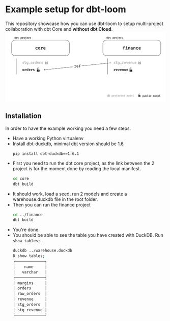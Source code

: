 # Example setup for dbt-loom

This repository showcase how you can use dbt-loom to setup multi-project collaboration with dbt Core and **without dbt Cloud**.
![Cross-project reference example](img/cross_project_references.png)

## Installation

In order to have the example working you need a few steps.

* Have a working Python virtualenv
* Install dbt-duckdb, minimal dbt version should be 1.6
    ```
    pip install dbt-duckdb==1.6.1
    ```
* First you need to run the dbt core project, as the link between the 2 project is for the moment done by reading the local manifest.
    ```bash
    cd core
    dbt build
    ```
* It should work, load a seed, run 2 models and create a warehouse.duckdb file in the root folder.
* Then you can run the finance project
    ```bash
    cd ../finance
    dbt build
    ```
* You're done.
* You should be able to see the table you have created with DuckDB. Run `show tables;`.
    ```bash
    duckdb ../warehouse.duckdb
    D show tables;
    ┌─────────────┐
    │    name     │
    │   varchar   │
    ├─────────────┤
    │ margins     │
    │ orders      │
    │ raw_orders  │
    │ revenue     │
    │ stg_orders  │
    │ stg_revenue │
    └─────────────┘
    ```